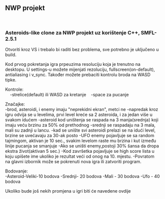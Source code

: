 <h2>NWP projekt</h2><br>
<h3>Asteroids-like clone za NWP projekt uz korištenje C++, SMFL-2.5.1</h3> 

Otvoriti kroz VS i trebalo bi raditi bez problema, sve potrebno je uključeno u build.

Kod prvog pokretanja igra prpeuzima resoluciju koja je trenutno na desktopu.
U settings-u možete mijenjati rezoluciju, fullscreen(on-default), antialiasing i v_sync.
Također možete prebaciti kontrolu broda na WASD tipke.

Kontrole:<br> 
 &nbsp; &nbsp;&nbsp;-strelice(default) ili WASD za kretanje
  &nbsp;&nbsp;&nbsp;-space za pucanje
 
Značajke:<br>
  -brod, asteroidi, i enemy imaju "neprekidni ekran", metci ne
  -napredak kroz igru odvija se u levelima, prvi level kreće sa 2 asteroida, i za jedan više u svakom idućem
  -asteroid kod uništenja se raspada na 3 manja(srednja) koji imaju veću brzinu za 50% od prethodnog
  -srednji se raspadaju na 3 mala, mali su zadnji u lancu.
  -kad se unište svi asteroidi prelazi se na idući level, brzine se uvećavaju za 30-ak posto
  -UFO enemy pojavljuje se sa random tajmingom, aktivan je 10 sec., 
   svakim levelom raste mu brzina i kut između linije pucanja se smanjuje
  -Ako se uništi enemy,postoji 30% šansa da dropa ekstra život(aktivan 5 sec.)
  -Kod završetka pojavljuje se high score lista u koju upišete ime ukoliko je rezultat veći od onog
   na 10. mjestu.
  -Povratom na glavni izbornik može se pokrenuti nova igra ili zatvoriti program.
  
  Bodovanje:<br>
    -Asteroid-Veliki-10 bodova
             -Srednji- 20 bodova
             -Mali - 30 bodova
             -Ufo - 40 bodova
             
 Ukoliko bude još nekih promjena u igri biti će navedene ovdije 
